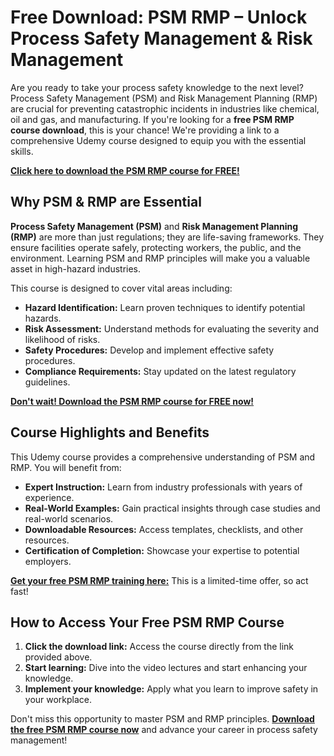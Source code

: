 # Free Download: PSM RMP – Unlock Process Safety Management & Risk Management

Are you ready to take your process safety knowledge to the next level? Process Safety Management (PSM) and Risk Management Planning (RMP) are crucial for preventing catastrophic incidents in industries like chemical, oil and gas, and manufacturing. If you're looking for a **free PSM RMP course download**, this is your chance! We're providing a link to a comprehensive Udemy course designed to equip you with the essential skills.

[**Click here to download the PSM RMP course for FREE!**](https://udemywork.com/psm-rmp)

## Why PSM & RMP are Essential

**Process Safety Management (PSM)** and **Risk Management Planning (RMP)** are more than just regulations; they are life-saving frameworks. They ensure facilities operate safely, protecting workers, the public, and the environment. Learning PSM and RMP principles will make you a valuable asset in high-hazard industries.

This course is designed to cover vital areas including:

*   **Hazard Identification:** Learn proven techniques to identify potential hazards.
*   **Risk Assessment:** Understand methods for evaluating the severity and likelihood of risks.
*   **Safety Procedures:** Develop and implement effective safety procedures.
*   **Compliance Requirements:** Stay updated on the latest regulatory guidelines.

[**Don't wait! Download the PSM RMP course for FREE now!**](https://udemywork.com/psm-rmp)

## Course Highlights and Benefits

This Udemy course provides a comprehensive understanding of PSM and RMP. You will benefit from:

*   **Expert Instruction:** Learn from industry professionals with years of experience.
*   **Real-World Examples:** Gain practical insights through case studies and real-world scenarios.
*   **Downloadable Resources:** Access templates, checklists, and other resources.
*   **Certification of Completion:** Showcase your expertise to potential employers.

[**Get your free PSM RMP training here:**](https://udemywork.com/psm-rmp) This is a limited-time offer, so act fast!

## How to Access Your Free PSM RMP Course

1.  **Click the download link:** Access the course directly from the link provided above.
2.  **Start learning:** Dive into the video lectures and start enhancing your knowledge.
3.  **Implement your knowledge:** Apply what you learn to improve safety in your workplace.

Don't miss this opportunity to master PSM and RMP principles. **[Download the free PSM RMP course now](https://udemywork.com/psm-rmp)** and advance your career in process safety management!
